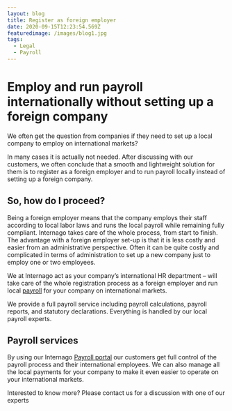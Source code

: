 ```yaml
---
layout: blog
title: Register as foreign employer
date: 2020-09-15T12:23:54.569Z
featuredimage: /images/blog1.jpg
tags:
  - Legal
  - Payroll
---
```

<!--StartFragment-->

# Employ and run payroll internationally without setting up a foreign company

We often get the question from companies if they need to set up a local company to employ on international markets?

In many cases it is actually not needed. After discussing with our customers, we often conclude that a smooth and lightweight solution for them is to register as a foreign employer and to run payroll locally instead of setting up a foreign company.  

## So, how do I proceed? 

Being a foreign employer means that the company employs their staff according to local labor laws and runs the local payroll while remaining fully compliant. Internago takes care of the whole process, from start to finish. The advantage with a foreign employer set-up is that it is less costly and easier from an administrative perspective. Often it can be quite costly and complicated in terms of administration to set up a new company just to employ one or two employees. 

We at Internago act as your company’s international HR department – will take care of the whole registration process as a foreign employer and run local [payroll](https://www.internago.com/payroll-services/) for your company on international markets. 

We provide a full payroll service including payroll calculations, payroll reports, and statutory declarations. Everything is handled by our local payroll experts.

## Payroll services

By using our Internago [Payroll portal](https://www.internago.com/payroll-portal) our customers get full control of the payroll process and their international employees. We can also manage all the local payments for your company to make it even easier to operate on your international markets.

Interested to know more? Please contact us for a discussion with one of our experts

<!--EndFragment-->